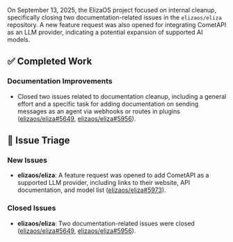 On September 13, 2025, the ElizaOS project focused on internal cleanup, specifically closing two documentation-related issues in the `elizaos/eliza` repository. A new feature request was also opened for integrating CometAPI as an LLM provider, indicating a potential expansion of supported AI models.

## ✅ Completed Work
### Documentation Improvements
- Closed two issues related to documentation cleanup, including a general effort and a specific task for adding documentation on sending messages as an agent via webhooks or routes in plugins ([elizaos/eliza#5649](https://github.com/elizaos/eliza/issues/5649), [elizaos/eliza#5956](https://github.com/elizaos/eliza/issues/5956)).

## 🐞 Issue Triage
### New Issues
- **elizaos/eliza**: A feature request was opened to add CometAPI as a supported LLM provider, including links to their website, API documentation, and model list ([elizaos/eliza#5973](https://github.com/elizaos/eliza/issues/5973)).
### Closed Issues
- **elizaos/eliza**: Two documentation-related issues were closed ([elizaos/eliza#5649](https://github.com/elizaos/eliza/issues/5649), [elizaos/eliza#5956](https://github.com/elizaos/eliza/issues/5956)).